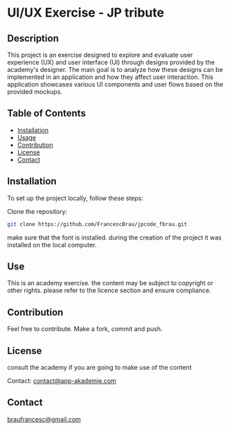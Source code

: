 # UI/UX Exercise - JP tribute

## Description

This project is an exercise designed to explore and evaluate user experience (UX) and user interface (UI) through designs provided by the academy's designer. The main goal is to analyze how these designs can be implemented in an application and how they affect user interaction. This application showcases various UI components and user flows based on the provided mockups.

## Table of Contents

- [Installation](#installation)
- [Usage](#usage)
- [Contribution](#contribution)
- [License](#license)
- [Contact](#contact)

## Installation

To set up the project locally, follow these steps:

Clone the repository:

```bash
git clone https://github.com/FrancescBrau/jpcode_fbrau.git
```

make sure that the font is installed. during the creation of the project it was installed on the local computer.

## Use

This is an academy exercise. the content may be subject to copyright or other rights. please refer to the licence section and ensure compliance.

## Contribution

Feel free to contribute. Make a fork, commit and push.

## License

consult the academy if you are going to make use of the content

Contact: contact@app-akademie.com

## Contact

braufrancesc@gmail.com
